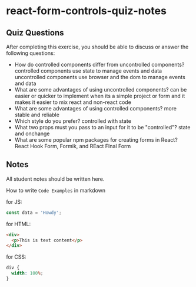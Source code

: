 # react-form-controls-quiz-notes

## Quiz Questions

After completing this exercise, you should be able to discuss or answer the following questions:

- How do controlled components differ from uncontrolled components?
  controlled components use state to manage events and data
  uncontrolled components use browser and the dom to manage events and data
- What are some advantages of using uncontrolled components?
  can be easier or quicker to implement when its a simple project or form and it makes it easier to mix react and non-react code
- What are some advantages of using controlled components?
  more stable and reliable
- Which style do you prefer?
  controlled with state
- What two props must you pass to an input for it to be "controlled"?
  state and onchange
- What are some popular npm packages for creating forms in React?
  React Hook Form, Formik, and REact FInal Form

## Notes

All student notes should be written here.

How to write `Code Examples` in markdown

for JS:

```javascript
const data = 'Howdy';
```

for HTML:

```html
<div>
  <p>This is text content</p>
</div>
```

for CSS:

```css
div {
  width: 100%;
}
```
